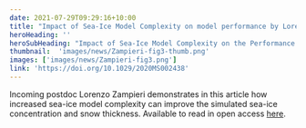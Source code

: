 ```yaml
---
date: 2021-07-29T09:29:16+10:00
title: "Impact of Sea-Ice Model Complexity on model performance by Lorenzo Zampieri "
heroHeading: ''
heroSubHeading: "Impact of Sea-Ice Model Complexity on the Performance of an Unstructured-Mesh Sea-Ice/Ocean Model under Different Atmospheric Forcings"
thumbnail:  'images/news/Zampieri-fig3-thumb.png'
images: ['images/news/Zampieri-fig3.png']
link: 'https://doi.org/10.1029/2020MS002438' 
---
```


Incoming postdoc Lorenzo Zampieri demonstrates in this article how increased sea-ice model complexity can improve the simulated sea-ice concentration and snow thickness. Available to read in open access [here]( https://doi.org/10.1029/2020MS002438).
